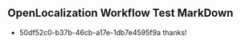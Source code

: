 ## OpenLocalization Workflow Test MarkDown
* 50df52c0-b37b-46cb-a17e-1db7e4595f9a thanks!

<!--HONumber=Jul16_HO3-->


